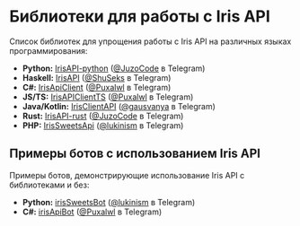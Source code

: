 <!DOCTYPE html>
<html>
<head>
</head>
<body>

<h1>Библиотеки для работы с Iris API</h1>

<p>Список библиотек для упрощения работы с Iris API на различных языках программирования:</p>

<ul>
  <li>
    <strong>Python:</strong> 
    <a href="https://github.com/JuzoCode/IrisAPI-python">IrisAPI-python</a> 
    (<a href="https://t.me/JuzoCode">@JuzoCode</a> в Telegram)
  </li>
  <li>
    <strong>Haskell:</strong> 
    <a href="https://github.com/C0dWiz/IrisAPI">IrisAPI</a> 
    (<a href="https://t.me/ShuSeks">@ShuSeks</a> в Telegram)
  </li>
  <li>
    <strong>C#:</strong> 
    <a href="https://github.com/Puxalwl/IrisApiClient">IrisApiClient</a> 
    (<a href="https://t.me/Puxalwl">@Puxalwl</a> в Telegram)
  </li>
  <li>
    <strong>JS/TS:</strong> 
    <a href="https://github.com/Puxalwl/IrisAPIClientTS">IrisAPIClientTS</a> 
    (<a href="https://t.me/Puxalwl">@Puxalwl</a> в Telegram)
  </li>
  <li>
    <strong>Java/Kotlin:</strong> 
    <a href="https://github.com/gausvanya/IrisClientAPI">IrisClientAPI</a> 
    (<a href="https://t.me/gausvanya">@gausvanya</a> в Telegram)
  </li>
  <li>
    <strong>Rust:</strong> 
    <a href="https://github.com/JuzoCode/IrisAPI-rust">IrisAPI-rust</a> 
    (<a href="https://t.me/JuzoCode">@JuzoCode</a> в Telegram)
  </li>
  <li>
    <strong>PHP:</strong> 
    <a href="https://github.com/lukinism/IrisSweetsApi">IrisSweetsApi</a> 
    (<a href="https://t.me/lukinism">@lukinism</a> в Telegram)
  </li>
</ul>

<h2>Примеры ботов с использованием Iris API</h2>

<p>Примеры ботов, демонстрирующие использование Iris API с библиотеками и без:</p>

<ul>
  <li>
    <strong>Python:</strong> 
    <a href="https://github.com/lukinism/irisSweetsBot">irisSweetsBot</a> 
    (<a href="https://t.me/lukinism">@lukinism</a> в Telegram)
  </li>
  <li>
    <strong>C#:</strong> 
    <a href="https://github.com/Puxalwl/irisApiBot">irisApiBot</a> 
    (<a href="https://t.me/Puxalwl">@Puxalwl</a> в Telegram)
  </li>
</ul>

</body>
</html>
